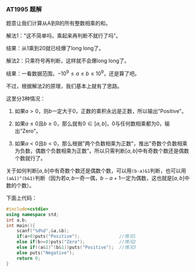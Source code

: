 ### AT1995 题解
题意让我们计算从A到B的所有整数相乘的和。

解法1："这不简单吗，乘起来再判断不就行了吗"。

结果：从1乘到20就已经爆了long long了。

解法2：只乘符号再判断，这样就不会爆long long了。

结果：一看数据范围，$-10^9 \leq a \leq b \leq 10^9$，还是算了吧。

不过，根据解法2的原理，我们基本上就有了思路。

这里分3种情况：

1. 如果$a>0$，则$b$一定大于0，正数的乘积永远是正数，所以输出"Positive"。

2. 如果$a \leq 0$且$b \geq 0$，那么就有$0 \in [a,b]$，0与任何数相乘都为0，输出"Zero"。

3. 如果$a<0$且$b<0$，那么根据"两个负数相乘为正数"，推出"奇数个负数相乘为负数，偶数个负数相乘为正数"。所以只需判断$[a,b]$中有奇数个数还是偶数个数就行了。

关于如何判断$[a,b]$中有奇数个数还是偶数个数，可以用`(b-a)&1`判断，也可以用`(a&1)^(b&1)`判断（因为若$a,b$一奇一偶，$b-a+1$一定为偶数，这也就是$[a,b]$中数的个数）。

下面上代码：
```cpp
#include<cstdio>
using namespace std;
int a,b;
int main(){
    scanf("%d%d",&a,&b);
    if(a>0)puts("Positive");               //情况1
    else if(b>=0)puts("Zero");             //情况2
    else if((a&1)^(b&1))puts("Positive");  //情况3
    else puts("Negative");
    return 0;
}
```